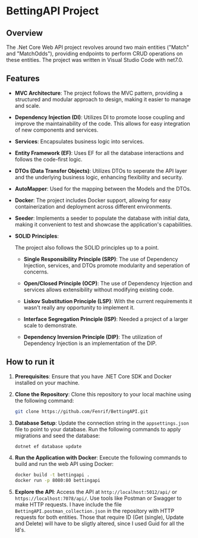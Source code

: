 # BettingAPI Project

## Overview

The .Net Core Web API project  revolves around two main entities ("Match" and "MatchOdds"), providing endpoints to perform CRUD operations on these entities. The project was written in Visual Studio Code with net7.0.

## Features

- **MVC Architecture**: The project follows the MVC pattern, providing a structured and modular approach to design, making it easier to manage and scale.

- **Dependency Injection (DI)**: Utilizes DI to promote loose coupling and improve the maintainability of the code. This allows for easy integration of new components and services.

- **Services**: Encapsulates business logic into services.

- **Entity Framework (EF)**: Uses EF for all the database interactions and follows the code-first logic.

- **DTOs (Data Transfer Objects)**: Utilizes DTOs to seperate the API layer and the underlying business logic, enhancing flexibility and security.

- **AutoMapper**: Used for the mapping between the Models and the DTOs.

- **Docker**: The project includes Docker support, allowing for easy containerization and deployment across different environments.

- **Seeder**: Implements a seeder to populate the database with initial data, making it convenient to test and showcase the application's capabilities.

- **SOLID Principles**:

    The project also follows the SOLID principles up to a point.

  - **Single Responsibility Principle (SRP)**: The use of Dependency Injection, services, and DTOs promote modularity and seperation of concerns.
  
  - **Open/Closed Principle (OCP)**: The use of Dependency Injection and services allows extensibility without modifying existing code.

  - **Liskov Substitution Principle (LSP)**: With the current requirements it wasn't really any opportunity to implement it.

  - **Interface Segregation Principle (ISP)**: Needed a project of a larger scale to demonstrate.

  - **Dependency Inversion Principle (DIP)**: The utilization of Dependency Injection is an implementation of the DIP.

## How to run it

1. **Prerequisites**: Ensure that you have .NET Core SDK and Docker installed on your machine.

2. **Clone the Repository**: Clone this repository to your local machine using the following command:
    ```bash
    git clone https://github.com/Fenrif/BettingAPI.git
    ```

3. **Database Setup**: Update the connection string in the `appsettings.json` file to point to your database. Run the following commands to apply migrations and seed the database:
    ```bash
    dotnet ef database update
    ```

4. **Run the Application with Docker**: Execute the following commands to build and run the web API using Docker:
    ```bash
    docker build -t bettingapi .
    docker run -p 8080:80 bettingapi
    ```

5. **Explore the API**: Access the API at `http://localhost:5012/api/` or `https://localhost:7078/api/`. Use tools like Postman or Swagger to make HTTP requests. I have include the file `BettingAPI.postman_collection.json` in the repository with HTTP requests for both entities. Those that require ID (Get (single), Update and Delete) will have to be sligtly altered, since I used Guid for all the Id's.

